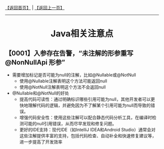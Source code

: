 [【返回首页】](../README.md) | [【返回上一页】](../README.md)

---

<h1 align="center" style="text-align:center;vertical-align:middle;">
  Java相关注意点
</h1>

## 【0001】入参存在告警，“未注解的形参重写 @NonNullApi 形参”

- 需要增加标记是否可能为null的注解，比如@Nullable或@NotNull
  - 使用@Nullable注解表明这个方法可能返回null
  - 使用@NotNull注解表明这个方法不会返回null
- @Nullable和@NotNull的好处
  - 提高代码可读性：通过明确标识哪些引用可能为null，其他开发者可以更快地理解代码的逻辑，并避免因为不了解某个引用可能为null而导致的错误。 
  - 增强代码安全性：使用这些注解可以配合静态代码分析工具，在编译时检测可能的null引用错误，从而尽早发现和修复问题。 
  - 更好的IDE支持：现代IDE（如IntelliJ IDEA和Android Studio）通常会对这些注解提供丰富的支持，包括代码检查、自动补全和快速修复建议等，进一步提高了开发效率
